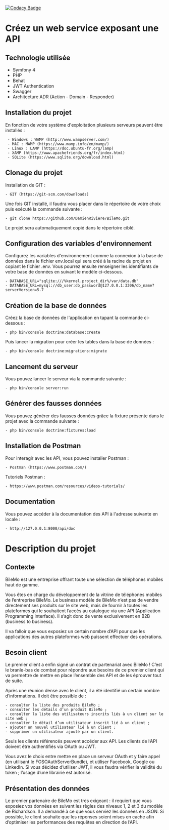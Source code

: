 [![Codacy Badge](https://api.codacy.com/project/badge/Grade/8bbf0877b93945469b3641ca21b53c82)](https://www.codacy.com/manual/DamienRiviere/BileMo?utm_source=github.com&amp;utm_medium=referral&amp;utm_content=DamienRiviere/BileMo&amp;utm_campaign=Badge_Grade)

# Créez un web service exposant une API

## Technologie utilisée

- Symfony 4
- PHP
- Behat
- JWT Authentication
- Swagger
- Architecture ADR (Action - Domain - Responder)

## Installation du projet

En fonction de votre système d'exploitation plusieurs serveurs peuvent être installés :

     - Windows : WAMP (http://www.wampserver.com/)
     - MAC : MAMP (https://www.mamp.info/en/mamp/)
     - Linux : LAMP (https://doc.ubuntu-fr.org/lamp)
     - XAMP (https://www.apachefriends.org/fr/index.html)
     - SQLite (https://www.sqlite.org/download.html)
  
## Clonage du projet

Installation de GIT : 

    - GIT (https://git-scm.com/downloads) 

Une fois GIT installé, il faudra vous placer dans le répertoire de votre choix puis exécuté la commande suivante :

    - git clone https://github.com/DamienRiviere/BileMo.git
    
Le projet sera automatiquement copié dans le répertoire ciblé.

## Configuration des variables d'environnement

Configurez les variables d'environnement comme la connexion à la base de données dans le fichier env.local qui sera créé à la racine du projet en copiant le fichier .env. Vous pourrez ensuite renseigner les identifiants de votre base de données en suivant le modèle ci-dessous.

    - DATABASE_URL="sqlite:///%kernel.project_dir%/var/data.db"
    - DATABASE_URL=mysql://db_user:db_password@127.0.0.1:3306/db_name?serverVersion=5.7

## Création de la base de données

Créez la base de données de l'application en tapant la commande ci-dessous :

    - php bin/console doctrine:database:create

Puis lancer la migration pour créer les tables dans la base de données :

    - php bin/console doctrine:migrations:migrate    
    
## Lancement du serveur

Vous pouvez lancer le serveur via la commande suivante :

    - php bin/console server:run
    
## Générer des fausses données

Vous pouvez générer des fausses données grâce la fixture présente dans le projet avec la commande suivante :

    - php bin/console doctrine:fixtures:load
    
## Installation de Postman

Pour interagir avec les API, vous pouvez installer Postman :

    - Postman (https://www.postman.com/)
    
Tutoriels Postman : 

    - https://www.postman.com/resources/videos-tutorials/
    
## Documentation

Vous pouvez accéder à la documentation des API à l'adresse suivante en locale :

    - http://127.0.0.1:8000/api/doc

# Description du projet

## Contexte

BileMo est une entreprise offrant toute une sélection de téléphones mobiles haut de gamme.

Vous êtes en charge du développement de la vitrine de téléphones mobiles de l’entreprise BileMo. Le business modèle de BileMo n’est pas de vendre directement ses produits sur le site web, mais de fournir à toutes les plateformes qui le souhaitent l’accès au catalogue via une API (Application Programming Interface). Il s’agit donc de vente exclusivement en B2B (business to business).

Il va falloir que vous exposiez un certain nombre d’API pour que les applications des autres plateformes web puissent effectuer des opérations.

## Besoin client

Le premier client a enfin signé un contrat de partenariat avec BileMo ! C’est le branle-bas de combat pour répondre aux besoins de ce premier client qui va permettre de mettre en place l’ensemble des API et de les éprouver tout de suite.

 Après une réunion dense avec le client, il a été identifié un certain nombre d’informations. Il doit être possible de :

    - consulter la liste des produits BileMo ;
    - consulter les détails d’un produit BileMo ;
    - consulter la liste des utilisateurs inscrits liés à un client sur le site web ;
    - consulter le détail d’un utilisateur inscrit lié à un client ;
    - ajouter un nouvel utilisateur lié à un client ;
    - supprimer un utilisateur ajouté par un client.

Seuls les clients référencés peuvent accéder aux API. Les clients de l’API doivent être authentifiés via OAuth ou JWT.

Vous avez le choix entre mettre en place un serveur OAuth et y faire appel (en utilisant le FOSOAuthServerBundle), et utiliser Facebook, Google ou LinkedIn. Si vous décidez d’utiliser JWT, il vous faudra vérifier la validité du token ; l’usage d’une librairie est autorisé.

## Présentation des données

Le premier partenaire de BileMo est très exigeant : il requiert que vous exposiez vos données en suivant les règles des niveaux 1, 2 et 3 du modèle de Richardson. Il a demandé à ce que vous serviez les données en JSON. Si possible, le client souhaite que les réponses soient mises en cache afin d’optimiser les performances des requêtes en direction de l’API.

